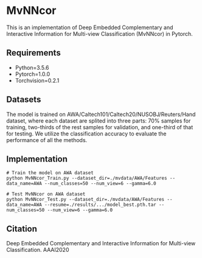 # MvNNcor
This is an implementation of Deep Embedded Complementary and Interactive Information for Multi-view Classification (MvNNcor) in Pytorch.

## Requirements
* Python=3.5.6
* Pytorch=1.0.0
* Torchvision=0.2.1

## Datasets
The model is trained on AWA/Caltech101/Caltech20/NUSOBJ/Reuters/Hand dataset, where each dataset are splited into three parts: 70% samples for training, two-thirds of the rest samples for validation, and one-third of that for testing. We utilize the classification accuracy to evaluate the performance of all the methods.

## Implementation
```
# Train the model on AWA dataset
python MvNNcor_Train.py --dataset_dir=./mvdata/AWA/Features --data_name=AWA --num_classes=50 --num_view=6 --gamma=6.0

# Test MvNNcor on AWA dataset
python MvNNcor_Test.py --dataset_dir=./mvdata/AWA/Features --data_name=AWA --resume=./results/.../model_best.pth.tar --num_classes=50 --num_view=6 --gamma=6.0
```

## Citation
Deep Embedded Complementary and Interactive Information for Multi-view Classification. AAAI2020
